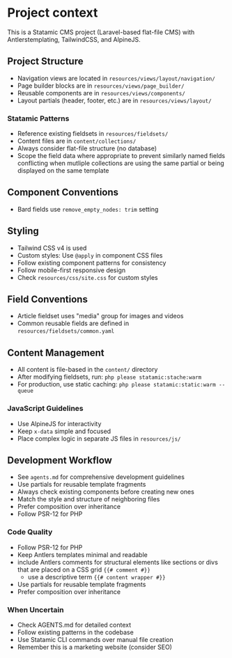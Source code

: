 # Project context
This is a Statamic CMS project (Laravel-based flat-file CMS) with Antlerstemplating, TailwindCSS, and AlpineJS.

## Project Structure
- Navigation views are located in `resources/views/layout/navigation/`
- Page builder blocks are in `resources/views/page_builder/`
- Reusable components are in `resources/views/components/`
- Layout partials (header, footer, etc.) are in `resources/views/layout/`

### Statamic Patterns
- Reference existing fieldsets in `resources/fieldsets/`
- Content files are in `content/collections/`
- Always consider flat-file structure (no database)
- Scope the field data where appropriate to prevent similarly named fields conflicting when mutliple collections are using the same partial or being displayed on the same template

## Component Conventions
- Bard fields use `remove_empty_nodes: trim` setting

## Styling
- Tailwind CSS v4 is used
- Custom styles: Use `@apply` in component CSS files
- Follow existing component patterns for consistency
- Follow mobile-first responsive design
- Check `resources/css/site.css` for custom styles

## Field Conventions
- Article fieldset uses "media" group for images and videos
- Common reusable fields are defined in `resources/fieldsets/common.yaml`

## Content Management
- All content is file-based in the `content/` directory
- After modifying fieldsets, run: `php please statamic:stache:warm`
- For production, use static caching: `php please statamic:static:warm --queue`

### JavaScript Guidelines
- Use AlpineJS for interactivity
- Keep `x-data` simple and focused
- Place complex logic in separate JS files in `resources/js/`

## Development Workflow
- See `agents.md` for comprehensive development guidelines
- Use partials for reusable template fragments
- Always check existing components before creating new ones
- Match the style and structure of neighboring files
- Prefer composition over inheritance
- Follow PSR-12 for PHP

### Code Quality
- Follow PSR-12 for PHP
- Keep Antlers templates minimal and readable
- include Antlers comments for structural elements like sections or divs that are placed on a CSS grid `{{# comment #}}`
  - use a descriptive term `{{# content wrapper #}}`
- Use partials for reusable template fragments
- Prefer composition over inheritance

### When Uncertain
- Check AGENTS.md for detailed context
- Follow existing patterns in the codebase
- Use Statamic CLI commands over manual file creation
- Remember this is a marketing website (consider SEO)